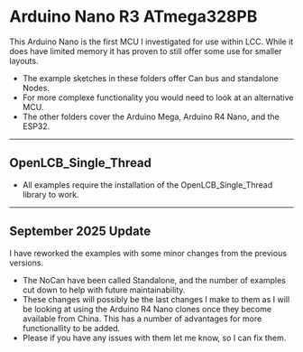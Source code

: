 # Arduino Nano R3 ATmega328PB

This Arduino Nano is the first MCU I investigated for use within LCC. While it does have limited memory it has proven to still offer some use for smaller layouts. 

- The example sketches in these folders offer Can bus and standalone Nodes.
- For more complexe functionality you would need to look at an alternative MCU.
- The other folders cover the Arduino Mega, Arduino R4 Nano, and the ESP32.

----

## OpenLCB_Single_Thread

- All examples require the installation of the OpenLCB_Single_Thread library to work.

----

## September 2025 Update

I have reworked the examples with some minor changes from the previous versions. 


- The NoCan have been called Standalone, and the number of examples cut down to help with future maintainability.
- These changes will possibly be the last changes I make to them as I will be looking at using the Arduino R4 Nano clones once they become available from China. 
This has a number of advantages for more functionallity to be added.
- Please if you have any issues with them let me know, so I can fix them.

